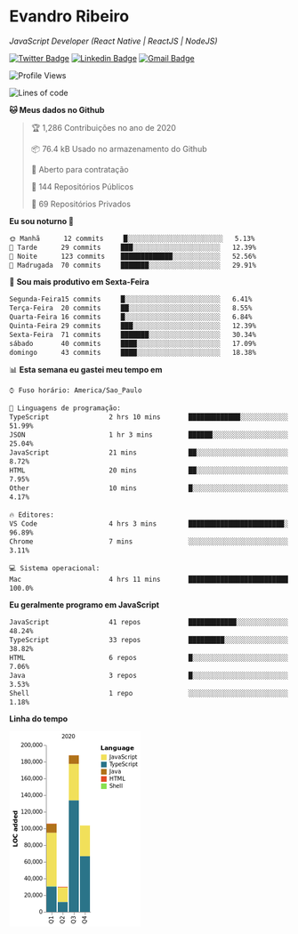 # Evandro **Ribeiro**

*JavaScript Developer (React Native | ReactJS | NodeJS)*

[![Twitter Badge](https://img.shields.io/badge/-@ribeiroevandro-201B2D?style=flat-square&labelColor=201B2D&logo=twitter&logoColor=white&link=https://twitter.com/ribeiroevandro)](https://twitter.com/ribeiroevandro) 
[![Linkedin Badge](https://img.shields.io/badge/-Evandro%20Ribeiro-201B2D?style=flat-square&logo=Linkedin&logoColor=white&link=https://www.linkedin.com/in/ribeiroevandro)](https://www.linkedin.com/in/ribeiroevandro) 
[![Gmail Badge](https://img.shields.io/badge/-oi@ribeiroevandro.com.br-201B2D?style=flat-square&logo=Gmail&logoColor=white&link=mailto:oi@ribeiroevandro.com.br)](mailto:oi@ribeiroevandro.com.br)


<!--START_SECTION:waka-->
![Profile Views](http://img.shields.io/badge/Visualizac%C3%B5es%20do%20perfil-0-blue)

![Lines of code](https://img.shields.io/badge/Desde%20o%20Hello%20World%20eu%20escrevi-427272%20linhas%20de%20c%C3%B3digo-blue)

**🐱 Meus dados no Github** 

> 🏆 1,286 Contribuições no ano de 2020
 > 
> 📦 76.4 kB Usado no armazenamento do Github 
 > 
> 💼 Aberto para contratação
 > 
> 📜 144 Repositórios Públicos 
 > 
> 🔑 69 Repositórios Privados  
 > 
**Eu sou noturno 🦉** 

```text
🌞 Manhã      12 commits     █░░░░░░░░░░░░░░░░░░░░░░░░   5.13% 
🌆 Tarde      29 commits     ███░░░░░░░░░░░░░░░░░░░░░░   12.39% 
🌃 Noite      123 commits    █████████████░░░░░░░░░░░░   52.56% 
🌙 Madrugada  70 commits     ███████░░░░░░░░░░░░░░░░░░   29.91%

```
📅 **Sou mais produtivo em Sexta-Feira** 

```text
Segunda-Feira15 commits     █░░░░░░░░░░░░░░░░░░░░░░░░   6.41% 
Terça-Feira  20 commits     ██░░░░░░░░░░░░░░░░░░░░░░░   8.55% 
Quarta-Feira 16 commits     █░░░░░░░░░░░░░░░░░░░░░░░░   6.84% 
Quinta-Feira 29 commits     ███░░░░░░░░░░░░░░░░░░░░░░   12.39% 
Sexta-Feira  71 commits     ███████░░░░░░░░░░░░░░░░░░   30.34% 
sábado       40 commits     ████░░░░░░░░░░░░░░░░░░░░░   17.09% 
domingo      43 commits     ████░░░░░░░░░░░░░░░░░░░░░   18.38%

```


📊 **Esta semana eu gastei meu tempo em** 

```text
⌚︎ Fuso horário: America/Sao_Paulo

💬 Linguagens de programação: 
TypeScript               2 hrs 10 mins       █████████████░░░░░░░░░░░░   51.99% 
JSON                     1 hr 3 mins         ██████░░░░░░░░░░░░░░░░░░░   25.04% 
JavaScript               21 mins             ██░░░░░░░░░░░░░░░░░░░░░░░   8.72% 
HTML                     20 mins             ██░░░░░░░░░░░░░░░░░░░░░░░   7.95% 
Other                    10 mins             █░░░░░░░░░░░░░░░░░░░░░░░░   4.17%

🔥 Editores: 
VS Code                  4 hrs 3 mins        ████████████████████████░   96.89% 
Chrome                   7 mins              ░░░░░░░░░░░░░░░░░░░░░░░░░   3.11%

💻 Sistema operacional: 
Mac                      4 hrs 11 mins       █████████████████████████   100.0%

```

**Eu geralmente programo em JavaScript** 

```text
JavaScript               41 repos            ████████████░░░░░░░░░░░░░   48.24% 
TypeScript               33 repos            █████████░░░░░░░░░░░░░░░░   38.82% 
HTML                     6 repos             █░░░░░░░░░░░░░░░░░░░░░░░░   7.06% 
Java                     3 repos             █░░░░░░░░░░░░░░░░░░░░░░░░   3.53% 
Shell                    1 repo              ░░░░░░░░░░░░░░░░░░░░░░░░░   1.18%

```


**Linha do tempo**

![Chart not found](https://raw.githubusercontent.com/ribeiroevandro/ribeiroevandro/master/charts/bar_graph.png) 


<!--END_SECTION:waka-->
